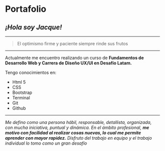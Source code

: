 # Portafolio

## ***¡Hola soy Jacque!***

***
> El optimismo firme y paciente siempre rinde sus frutos
***

Actualmente me encuentro realizando un curso de **Fundamentos de Desarrollo Web y Carrera de Diseño UX/UI en Desafío Latam.**

Tengo conocimientos en:
* Html 5
* CSS
* Bootstrap
* Terminal
* Git
* Github

***

*Me defino como una persona hábil, responsable, detallista, organizada, con mucha iniciativa, puntual y dinámica.
En el ámbito profesional, **me motivo con facilidad al realizar cosas nuevas, lo cual me permite aprender con mayor rapidez.**
Disfruto del trabajo en equipo y el trabajo individual lo tomo como un gran desafío*
